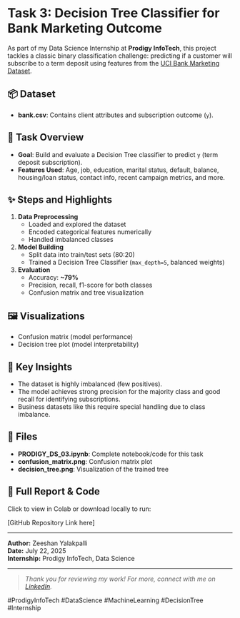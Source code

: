 # Task 3: Decision Tree Classifier for Bank Marketing Outcome

As part of my Data Science Internship at **Prodigy InfoTech**, this project tackles a classic binary classification challenge: predicting if a customer will subscribe to a term deposit using features from the [UCI Bank Marketing Dataset](https://archive.ics.uci.edu/ml/datasets/bank+marketing).

## 📦 Dataset
- **bank.csv**: Contains client attributes and subscription outcome (`y`).

## 🔬 Task Overview

- **Goal**: Build and evaluate a Decision Tree classifier to predict `y` (term deposit subscription).
- **Features Used**: Age, job, education, marital status, default, balance, housing/loan status, contact info, recent campaign metrics, and more.

## ✨ Steps and Highlights

1. **Data Preprocessing**
   - Loaded and explored the dataset
   - Encoded categorical features numerically
   - Handled imbalanced classes
2. **Model Building**
   - Split data into train/test sets (80:20)
   - Trained a Decision Tree Classifier (`max_depth=5`, balanced weights)
3. **Evaluation**
   - Accuracy: **~79%**
   - Precision, recall, f1-score for both classes
   - Confusion matrix and tree visualization

## 🖼️ Visualizations
- Confusion matrix (model performance)
- Decision tree plot (model interpretability)

## 🚩 Key Insights

- The dataset is highly imbalanced (few positives).
- The model achieves strong precision for the majority class and good recall for identifying subscriptions.
- Business datasets like this require special handling due to class imbalance.

## 📂 Files

- **PRODIGY_DS_03.ipynb**: Complete notebook/code for this task
- **confusion_matrix.png**: Confusion matrix plot
- **decision_tree.png**: Visualization of the trained tree

## 🔗 Full Report & Code

Click to view in Colab or download locally to run:

[GitHub Repository Link here]

---

**Author:** Zeeshan Yalakpalli  
**Date:** July 22, 2025  
**Internship:** Prodigy InfoTech, Data Science

---

> *Thank you for reviewing my work! For more, connect with me on [LinkedIn](https://www.linkedin.com/).*

#ProdigyInfoTech #DataScience #MachineLearning #DecisionTree #Internship
